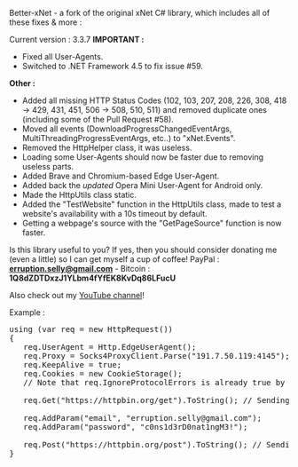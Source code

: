 Better-xNet - a fork of the original xNet C# library, which includes all of these fixes & more :

Current version : 3.3.7
**IMPORTANT :**
- Fixed all User-Agents.
- Switched to .NET Framework 4.5 to fix issue #59.

**Other :**
- Added all missing HTTP Status Codes (102, 103, 207, 208, 226, 308, 418 -> 429, 431, 451, 506 -> 508, 510, 511) and removed duplicate ones (including some of the Pull Request #58).
- Moved all events (DownloadProgressChangedEventArgs, MultiThreadingProgressEventArgs, etc..) to "xNet.Events".
- Removed the HttpHelper class, it was useless.
- Loading some User-Agents should now be faster due to removing useless parts.
- Added Brave and Chromium-based Edge User-Agent.
- Added back the *updated* Opera Mini User-Agent for Android only.
- Made the HttpUtils class static.
- Added the "TestWebsite" function in the HttpUtils class, made to test a website's availability with a 10s timeout by default.
- Getting a webpage's source with the "GetPageSource" function is now faster.

Is this library useful to you? If yes, then you should consider donating me (even a little) so I can get myself a cup of coffee!
PayPal : **erruption.selly@gmail.com** - Bitcoin : **1Q8dZDTDxzJ1YLbm4fYfEK8KvDq86LFucU**

Also check out my [YouTube channel](https://www.youtube.com/c/B3RAPSoftwares)!

Example :
<pre>
using (var req = new HttpRequest())
{
   req.UserAgent = Http.EdgeUserAgent();
   req.Proxy = Socks4ProxyClient.Parse("191.7.50.119:4145");
   req.KeepAlive = true;
   req.Cookies = new CookieStorage();
   // Note that req.IgnoreProtocolErrors is already true by default.

   req.Get("https://httpbin.org/get").ToString(); // Sending a GET request without any parameters
   
   req.AddParam("email", "erruption.selly@gmail.com");
   req.AddParam("password", "c0ns1d3rD0nat1ngM3!");
   
   req.Post("https://httpbin.org/post").ToString(); // Sending a POST request with parameters "email" and "password".
}
</pre>
